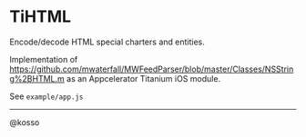 # TiHTML
Encode/decode HTML special charters and entities.

Implementation of https://github.com/mwaterfall/MWFeedParser/blob/master/Classes/NSString%2BHTML.m as an Appcelerator Titanium iOS module. 

See `example/app.js` 

-----

@kosso

